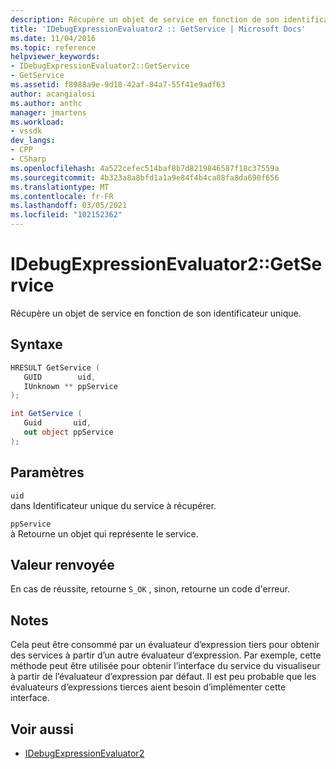 ```yaml
---
description: Récupère un objet de service en fonction de son identificateur unique.
title: 'IDebugExpressionEvaluator2 :: GetService | Microsoft Docs'
ms.date: 11/04/2016
ms.topic: reference
helpviewer_keywords:
- IDebugExpressionEvaluator2::GetService
- GetService
ms.assetid: f8988a9e-9d18-42af-84a7-55f41e9adf63
author: acangialosi
ms.author: anthc
manager: jmartens
ms.workload:
- vssdk
dev_langs:
- CPP
- CSharp
ms.openlocfilehash: 4a522cefec514baf8b7d8219846587f18c37559a
ms.sourcegitcommit: 4b323a8a8bfd1a1a9e84f4b4ca88fa8da690f656
ms.translationtype: MT
ms.contentlocale: fr-FR
ms.lasthandoff: 03/05/2021
ms.locfileid: "102152362"
---
```

# <a name="idebugexpressionevaluator2getservice"></a>IDebugExpressionEvaluator2::GetService
Récupère un objet de service en fonction de son identificateur unique.

## <a name="syntax"></a>Syntaxe

```cpp
HRESULT GetService (
   GUID        uid,
   IUnknown ** ppService
);
```

```csharp
int GetService (
   Guid       uid,
   out object ppService
);
```

## <a name="parameters"></a>Paramètres
`uid`\
dans Identificateur unique du service à récupérer.

`ppService`\
à Retourne un objet qui représente le service.

## <a name="return-value"></a>Valeur renvoyée
 En cas de réussite, retourne `S_OK` , sinon, retourne un code d'erreur.

## <a name="remarks"></a>Notes
 Cela peut être consommé par un évaluateur d’expression tiers pour obtenir des services à partir d’un autre évaluateur d’expression. Par exemple, cette méthode peut être utilisée pour obtenir l’interface du service du visualiseur à partir de l’évaluateur d’expression par défaut. Il est peu probable que les évaluateurs d’expressions tierces aient besoin d’implémenter cette interface.

## <a name="see-also"></a>Voir aussi
- [IDebugExpressionEvaluator2](../../../extensibility/debugger/reference/idebugexpressionevaluator2.md)

